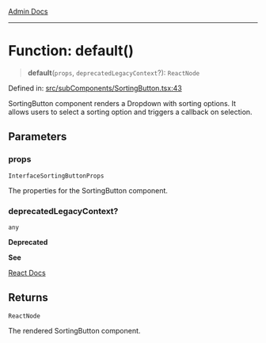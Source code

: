 [Admin Docs](/)

***

# Function: default()

> **default**(`props`, `deprecatedLegacyContext`?): `ReactNode`

Defined in: [src/subComponents/SortingButton.tsx:43](https://github.com/syedali237/talawa-admin/blob/dd4a08e622d0fa38bcf9758a530e8cdf917dbac8/src/subComponents/SortingButton.tsx#L43)

SortingButton component renders a Dropdown with sorting options.
It allows users to select a sorting option and triggers a callback on selection.

## Parameters

### props

`InterfaceSortingButtonProps`

The properties for the SortingButton component.

### deprecatedLegacyContext?

`any`

**Deprecated**

**See**

[React Docs](https://legacy.reactjs.org/docs/legacy-context.html#referencing-context-in-lifecycle-methods)

## Returns

`ReactNode`

The rendered SortingButton component.
